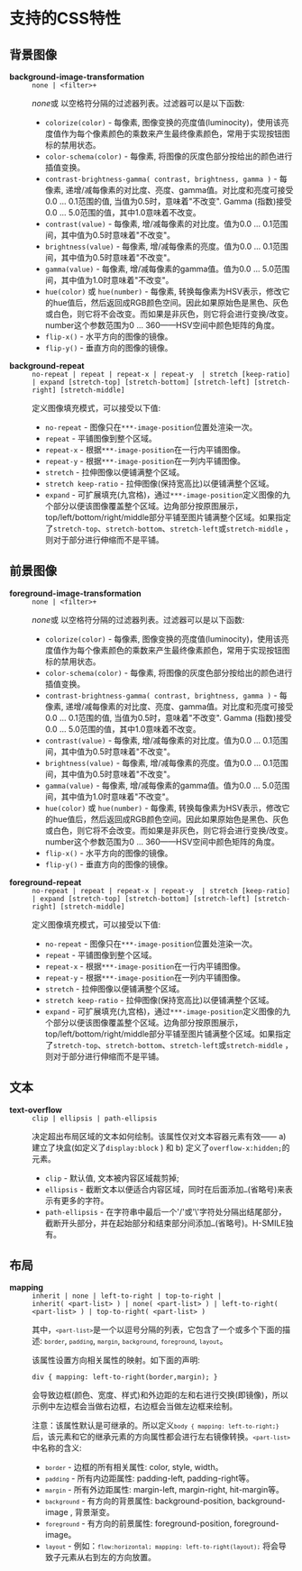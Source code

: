 # 支持的CSS特性

## 背景图像

<dl>
    <dt><strong>background-image-transformation</strong></dt>
    <dd><code>none | &lt;filter&gt;+</code>
      <p><em>none</em>或 以空格符分隔的过滤器列表。过滤器可以是以下函数:</p>
      <ul>
        <li><code>colorize(color)</code> - 每像素, 图像变换的亮度值(luminocity)，使用该亮度值作为每个像素颜色的乘数来产生最终像素颜色，常用于实现按钮图标的禁用状态。</li>
        <li><code>color-schema(color)</code> - 每像素, 将图像的灰度色部分按给出的颜色进行插值变换。</li>
        <li><code>contrast-brightness-gamma( contrast, brightness, gamma )</code> - 每像素, 递增/减每像素的对比度、亮度、gamma值。对比度和亮度可接受0.0 ... 0.1范围的值, 当值为0.5时，意味着&quot;不改变&quot;. Gamma (指数)接受0.0 ... 5.0范围的值，其中1.0意味着不改变。</li>
        <li><code>contrast(value)</code> - 每像素, 增/减每像素的对比度。值为0.0 ... 0.1范围间，其中值为0.5时意味着&quot;不改变&quot;。</li>
        <li><code>brightness(value)</code> - 每像素, 增/减每像素的亮度。值为0.0 ... 0.1范围间，其中值为0.5时意味着&quot;不改变&quot;。</li>
        <li><code>gamma(value)</code> - 每像素, 增/减每像素的gamma值。值为0.0 ... 5.0范围间，其中值为1.0时意味着&quot;不改变&quot;。</li>
        <li><code>hue(color)</code> 或 <code>hue(number)</code> - 每像素, 转换每像素为HSV表示，修改它的hue值后，然后返回成RGB颜色空间。因此如果原始色是黑色、灰色或白色，则它将不会改变。而如果是非灰色，则它将会进行变换/改变。number这个参数范围为0 ... 360——HSV空间中颜色矩阵的角度。</li>
        <li><code>flip-x()</code> - 水平方向的图像的镜像。</li>
        <li><code>flip-y()</code> - 垂直方向的图像的镜像。</li></ul></dd>
    <dt><strong>background-repeat</strong></dt>
    <dd><code>no-repeat | repeat | repeat-x | repeat-y &nbsp;| stretch [keep-ratio] | expand [stretch-top] [stretch-bottom] [stretch-left] [stretch-right] [stretch-middle]</code>
      <p>定义图像填充模式，可以接受以下值:</p>
      <ul>
        <li><code>no-repeat</code> - 图像只在<code>***-image-position</code>位置处渲染一次。</li>
        <li><code>repeat</code> - 平铺图像到整个区域。</li>
        <li><code>repeat-x</code> - 根据<code>***-image-position</code>在一行内平铺图像。</li>
        <li><code>repeat-y</code> - 根据<code>***-image-position</code>在一列内平铺图像。</li>
        <li><code>stretch</code> - 拉伸图像以便铺满整个区域。</li>
        <li><code>stretch keep-ratio</code> - 拉伸图像(保持宽高比)以便铺满整个区域。</li>
        <li><code>expand</code> - 可扩展填充(九宫格)，通过<code>***-image-position</code>定义图像的九个部分以便该图像覆盖整个区域。边角部分按原图展示，top/left/bottom/right/middle部分平铺至图片铺满整个区域。如果指定了<code>stretch-top</code>、<code>stretch-bottom</code>、<code>stretch-left</code>或<code>stretch-middle</code> ，则对于部分进行伸缩而不是平铺。</li></ul></dd></dl>

## 前景图像

<dl>
    <dt><strong>foreground-image-transformation</strong></dt>
    <dd><code>none | &lt;filter&gt;+</code>
      <p><em>none</em>或 以空格符分隔的过滤器列表。过滤器可以是以下函数:</p>
      <ul>
        <li><code>colorize(color)</code> - 每像素, 图像变换的亮度值(luminocity)，使用该亮度值作为每个像素颜色的乘数来产生最终像素颜色，常用于实现按钮图标的禁用状态。</li>
        <li><code>color-schema(color)</code> - 每像素, 将图像的灰度色部分按给出的颜色进行插值变换。</li>
        <li><code>contrast-brightness-gamma( contrast, brightness, gamma )</code> - 每像素, 递增/减每像素的对比度、亮度、gamma值。对比度和亮度可接受0.0 ... 0.1范围的值, 当值为0.5时，意味着&quot;不改变&quot;. Gamma (指数)接受0.0 ... 5.0范围的值，其中1.0意味着不改变。</li>
        <li><code>contrast(value)</code> - 每像素, 增/减每像素的对比度。值为0.0 ... 0.1范围间，其中值为0.5时意味着&quot;不改变&quot;。</li>
        <li><code>brightness(value)</code> - 每像素, 增/减每像素的亮度。值为0.0 ... 0.1范围间，其中值为0.5时意味着&quot;不改变&quot;。</li>
        <li><code>gamma(value)</code> - 每像素, 增/减每像素的gamma值。值为0.0 ... 5.0范围间，其中值为1.0时意味着&quot;不改变&quot;。</li>
        <li><code>hue(color)</code> 或 <code>hue(number)</code> - 每像素, 转换每像素为HSV表示，修改它的hue值后，然后返回成RGB颜色空间。因此如果原始色是黑色、灰色或白色，则它将不会改变。而如果是非灰色，则它将会进行变换/改变。number这个参数范围为0 ... 360——HSV空间中颜色矩阵的角度。</li>
        <li><code>flip-x()</code> - 水平方向的图像的镜像。</li>
        <li><code>flip-y()</code> - 垂直方向的图像的镜像。</li></ul></dd>
    <dt><strong>foreground-repeat</strong></dt>
    <dd><code>no-repeat | repeat | repeat-x | repeat-y &nbsp;| stretch [keep-ratio] | expand [stretch-top] [stretch-bottom] [stretch-left] [stretch-right] [stretch-middle]</code>
      <p>定义图像填充模式，可以接受以下值:</p>
      <ul>
        <li><code>no-repeat</code> - 图像只在<code>***-image-position</code>位置处渲染一次。</li>
        <li><code>repeat</code> - 平铺图像到整个区域。</li>
        <li><code>repeat-x</code> - 根据<code>***-image-position</code>在一行内平铺图像。</li>
        <li><code>repeat-y</code> - 根据<code>***-image-position</code>在一列内平铺图像。</li>
        <li><code>stretch</code> - 拉伸图像以便铺满整个区域。</li>
        <li><code>stretch keep-ratio</code> - 拉伸图像(保持宽高比)以便铺满整个区域。</li>
        <li><code>expand</code> - 可扩展填充(九宫格)，通过<code>***-image-position</code>定义图像的九个部分以便该图像覆盖整个区域。边角部分按原图展示，top/left/bottom/right/middle部分平铺至图片铺满整个区域。如果指定了<code>stretch-top</code>、<code>stretch-bottom</code>、<code>stretch-left</code>或<code>stretch-middle</code> ，则对于部分进行伸缩而不是平铺。</li></ul></dd></dl>

## 文本

<dl>
    <dt><strong>text-overflow</strong></dt>
    <dd><code>clip | ellipsis | path-ellipsis</code>
      <p>决定超出布局区域的文本如何绘制。该属性仅对文本容器元素有效—— a) 建立了块盒(如定义了<code>display:block</code> ) 和 b) 定义了<code>overflow-x:hidden;</code>的元素。</p>
      <ul>
        <li><code>clip</code> - 默认值, 文本被内容区域裁剪掉;</li>
        <li><code>ellipsis</code> - 截断文本以便适合内容区域，同时在后面添加<code>…</code>(省略号)来表示有更多的字符。</li>
        <li><code>path-ellipsis</code> - 在字符串中最后一个'/'或'\'字符处分隔出结尾部分，截断开头部分，并在起始部分和结束部分间添加<code>…</code>(省略号)。H-SMILE独有。</li></ul></dd></dl>

## 布局

<dl>
    <dt><strong>mapping</strong></dt>
    <dd><code>inherit | none | left-to-right | top-to-right |<br/>inherit( &lt;part-list&gt; ) | none( &lt;part-list&gt; ) | left-to-right( &lt;part-list&gt; ) | top-to-right( &lt;part-list&gt; )</code>
      <p>其中，<font face="monospace" size="2">&lt;part-list&gt;</font>是一个以逗号分隔的列表，它包含了一个或多个下面的描述: <font face="monospace" size="2">border</font>, <font face="monospace" size="2">padding</font>, <font face="monospace" size="2">margin</font>, <font face="monospace" size="2">background</font>, <font face="monospace" size="2">foreground</font>, <font face="monospace" size="2">layout</font>。</p> 
	  <p>该属性设置方向相关属性的映射。如下面的声明:</p> <pre v-pre><code>div { mapping: left-to-right(border,margin); }
</code></pre> <p>会导致边框(颜色、宽度、样式)和外边距的左和右进行交换(即镜像)，所以示例中左边框会当做右边框，右边框会当做左边框来绘制。</p>
注意：该属性默认是可继承的。所以定义<font face="monospace" size="2">body { mapping: left-to-right;}</font>后，该元素和它的继承元素的方向属性都会进行左右镜像转换。<font face="monospace" size="2">&lt;part-list&gt;</font>中名称的含义: 
       <ul> 
        <li><font face="monospace" size="2">border</font> - 边框的所有相关属性: color, style, width。</li> 
        <li><font face="monospace" size="2">padding</font> - 所有内边距属性: padding-left, padding-right等。</li> 
        <li><font face="monospace" size="2">margin</font> - 所有外边距属性: margin-left, margin-right, hit-margin等。</li> 
        <li><font face="monospace" size="2">background</font> - 有方向的背景属性: background-position, background-image , 背景渐变。</li> 
        <li><font face="monospace" size="2">foreground</font> - 有方向的前景属性: foreground-position, foreground-image。</li> 
        <li><font face="monospace" size="2">layout</font> - 例如：<font face="monospace" size="2">flow:horizontal; mapping: left-to-right(layout);</font> 将会导致子元素从右到左的方向放置。</li>
       </ul></dd></dl>

